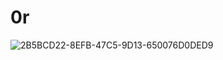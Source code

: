 # 0r
![2B5BCD22-8EFB-47C5-9D13-650076D0DED9](https://user-images.githubusercontent.com/108954218/186277697-6162882d-cf20-4566-b436-b0b7c0924439.jpeg)
